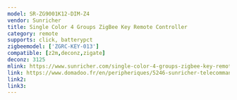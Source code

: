 ```yaml
---
model: SR-ZG9001K12-DIM-Z4
vendor: Sunricher
title: Single Color 4 Groups ZigBee Key Remote Controller
category: remote
supports: click, batterypct
zigbeemodel: ['ZGRC-KEY-013']
compatible: [z2m,deconz,zigate]
deconz: 3125
mlink: https://www.sunricher.com/single-color-4-groups-zigbee-key-remote-controller-sr-zg9001k12-dim-z4.html
link: https://www.domadoo.fr/en/peripheriques/5246-sunricher-telecommande-4-zones-zigbee-30.html
link2: 
link3: 
---
```

